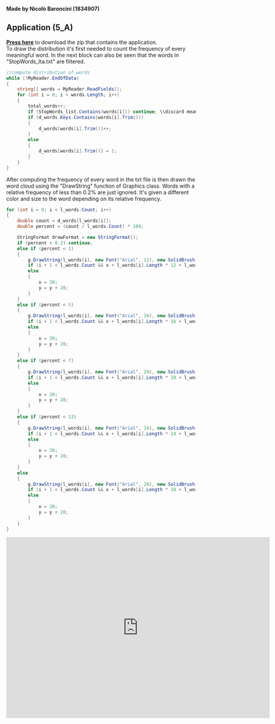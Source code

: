 **Made by Nicolò Baroncini (1834907)**
## Application (5_A)
**[Press here](https://drive.google.com/file/d/1p18XpHicaYnPfSlOsYekrCY9VAXHJplQ/view?usp=sharing)** to download the zip that contains the application. \
To draw the distribution it's first needed to count the frequency of every meaningful word. In the next block can also be seen that the words in "StopWords_Ita.txt" are filtered.
```C#
//compute distribution of words
while (!MyReader.EndOfData)
{
    string[] words = MyReader.ReadFields();
    for (int i = 0; i < words.Length; i++)
    {
        total_words++;
        if (StopWords_list.Contains(words[i])) continue; \\discard meaningless words
        if (d_words.Keys.Contains(words[i].Trim()))
        {
            d_words[words[i].Trim()]++;
        }
        else
        {
            d_words[words[i].Trim()] = 1;
        }
    }
}
```
After computing the frequency of every word in the txt file is then drawn the word cloud using the "DrawString" function of Graphics class. Words with a relative frequency of less than 0.2% are just ignored. It's given a different color and size to the word depending on its relative frequency.
```C#
for (int i = 0; i < l_words.Count; i++)
{
    double count = d_words[l_words[i]];
    double percent = (count / l_words.Count) * 100;

    StringFormat drawFormat = new StringFormat();
    if (percent < 0.2) continue;
    else if (percent < 1)
    {
        g.DrawString(l_words[i], new Font("Arial", 12), new SolidBrush(Color.Brown), x, y, drawFormat);
        if (i + 1 < l_words.Count && x + l_words[i].Length * 12 + l_words[i + 1].Length * 12 < pictureBox1.Width - 30) x = x + l_words[i].Length * 12;
        else
        {
            x = 30;
            y = y + 28;
        }
    }
    else if (percent < 5)
    {
        g.DrawString(l_words[i], new Font("Arial", 16), new SolidBrush(Color.Green), x, y, drawFormat);
        if (i + 1 < l_words.Count && x + l_words[i].Length * 16 + l_words[i + 1].Length * 16 < pictureBox1.Width - 30) x = x + l_words[i].Length * 16;
        else
        {
            x = 30;
            y = y + 28;
        }
    }
    else if (percent < 7)
    {
        g.DrawString(l_words[i], new Font("Arial", 20), new SolidBrush(Color.BlueViolet), x, y, drawFormat);
        if (i + 1 < l_words.Count && x + l_words[i].Length * 20 + l_words[i + 1].Length * 20 < pictureBox1.Width - 30) x = x + l_words[i].Length * 20;
        else
        {
            x = 30;
            y = y + 28;
        }
    }
    else if (percent < 13)
    {
        g.DrawString(l_words[i], new Font("Arial", 24), new SolidBrush(Color.Red), x, y, drawFormat);
        if (i + 1 < l_words.Count && x + l_words[i].Length * 24 + l_words[i + 1].Length * 24 < pictureBox1.Width - 30) x = x + l_words[i].Length * 24;
        else
        {
            x = 30;
            y = y + 28;
        }
    }
    else
    {
        g.DrawString(l_words[i], new Font("Arial", 28), new SolidBrush(Color.Purple), x, y, drawFormat);
        if (i + 1 < l_words.Count && x + l_words[i].Length * 28 + l_words[i + 1].Length * 28 < pictureBox1.Width - 30) x = x + l_words[i].Length * 28;
        else
        {
            x = 30;
            y = y + 28;
        }
    }
}   
```
<iframe src="https://user-images.githubusercontent.com/78324346/137535162-2542518a-1f86-4fb9-872f-37ca15e5cd30.mp4" width="700" height="480" frameborder="0" allowfullscreen=""> </iframe>




